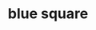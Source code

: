 ---
layout: smileys&emotion
title: blue square
emoji: blue_square
permalink: 🟦.html
image: assets/img/3moji/blue_square.png
---